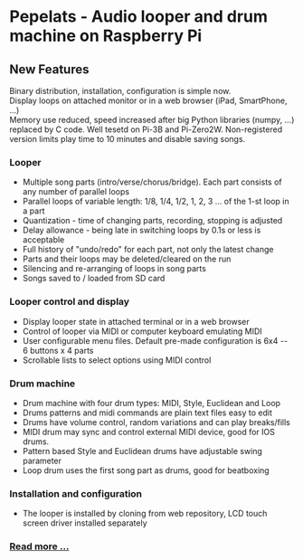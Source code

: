 # Pepelats - Audio looper and drum machine on Raspberry Pi

## New Features

Binary distribution, installation, configuration is simple now.      
Display loops on attached monitor or in a web browser (iPad, SmartPhone, ...)  
Memory use reduced, speed increased after big Python libraries (numpy, ...) replaced by C code.
Well tesetd on Pi-3B and Pi-Zero2W.
Non-registered version limits play time to 10 minutes and disable saving songs.

### Looper

- Multiple song parts (intro/verse/chorus/bridge). Each part consists of any number of parallel loops
- Parallel loops of variable length: 1/8, 1/4, 1/2, 1, 2, 3 ... of the 1-st loop in a part
- Quantization - time of changing parts, recording, stopping is adjusted
- Delay allowance - being late in switching loops by 0.1s or less is acceptable
- Full history of "undo/redo" for each part, not only the latest change
- Parts and their loops may be deleted/cleared on the run
- Silencing and re-arranging of loops in song parts
- Songs saved to / loaded from SD card

### Looper control and display

- Display looper state in attached terminal or in a web browser
- Control of looper via MIDI or computer keyboard emulating MIDI
- User configurable menu files. Default pre-made configuration is 6x4 -- 6 buttons x 4 parts
- Scrollable lists to select options using MIDI control

### Drum machine

- Drum machine with four drum types: MIDI, Style, Euclidean and Loop
- Drums patterns and midi commands are plain text files easy to edit
- Drums have volume control, random variations and can play breaks/fills
- MIDI drum may sync and control external MIDI device, good for IOS drums.
- Pattern based Style and Euclidean drums have adjustable swing parameter
- Loop drum uses the first song part as drums, good for beatboxing

### Installation and configuration

- The looper is installed by cloning from web repository, LCD touch screen driver installed separately

### [Read more ... ](./doc/contents.md)

